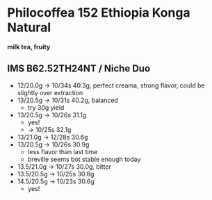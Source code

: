 # Philocoffea 152 Ethiopia Konga Natural

**milk tea, fruity**

## IMS B62.52TH24NT / Niche Duo

- 12/20.0g -> 10/34s 40.3g, perfect creama, strong flavor, could be slightly over extraction
- 13/20.5g -> 10/31s 40.2g, balanced
  - try 30g yield
- 13/20.5g -> 10/26s 31.1g
  - yes!
  - -> 10/25s 32.1g
- 13/21.0g -> 12/28s 30.6g
- 13/20.5g -> 10/26s 30.9g
  - less flavor than last time
  - breville seems bot stable enough today
- 13.5/21.0g -> 10/27s 30.0g, bitter
- 13.5/20.5g -> 10/25s 30.8g
- 14.5/20.5g -> 10/23s 30.6g
  - yes!
